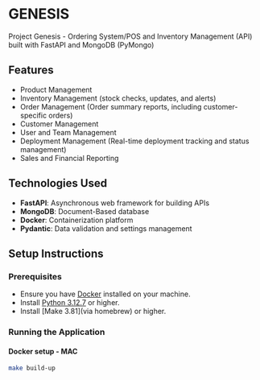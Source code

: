 
# GENESIS

Project Genesis - Ordering System/POS and Inventory Management (API) built with FastAPI and MongoDB (PyMongo)

## Features

- Product Management
- Inventory Management (stock checks, updates, and alerts)
- Order Management (Order summary reports, including customer-specific orders)
- Customer Management
- User and Team Management
- Deployment Management (Real-time deployment tracking and status management)
- Sales and Financial Reporting

## Technologies Used

- **FastAPI**: Asynchronous web framework for building APIs
- **MongoDB**: Document-Based database
- **Docker**: Containerization platform
- **Pydantic**: Data validation and settings management

## Setup Instructions

### Prerequisites

- Ensure you have [Docker](https://www.docker.com/get-started) installed on your machine.
- Install [Python 3.12.7](https://www.python.org/downloads/) or higher.
- Install [Make 3.81](via homebrew) or higher.

### Running the Application

#### Docker setup - MAC

```bash
make build-up

